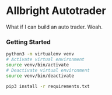 # Allbright Autotrader
What if I can build an auto trader. Woah.

### Getting Started
```bash
python3 -m virtualenv venv
# Activate virtual environment
source venv/bin/activate
# Deactivate virtual environment
source venv/bin/deactivate

pip3 install -r requirements.txt
```